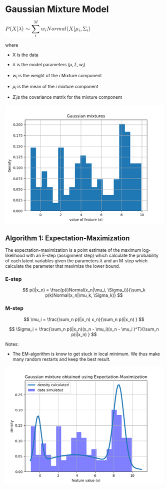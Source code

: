 # Gaussian Mixture Model

![](./equations/gaussian_mixture_def.gif)

where

* X is the data
* $\lambda​$ is the model parameters ($\mu , \Sigma, w_i ​$)

* $w_i$ is the weight of the $i​$ Mixture component
* $\mu_i$ is the mean of the $i$ mixture component 
* $\Sigma_i​$ is the covariance matrix for the mixture component



![](fig_gaussian_mixtures.png)





## Algorithm 1: Expectation-Maximization



The expectation-maximization is a point estimate of the maximum log-likelihood with an E-step (assignment step) which calculate the probability of each latent variables given the parameters $\lambda$ and an M-step which calculate the parameter that maximize the lower bound.



### E-step

$$
p(i|x_n) = \frac{p(i)Normal(x_n|\mu_i, \Sigma_i)}{\sum_k p(k)Normal(x_n|\mu_k, \Sigma_k)}
$$

### M-step

$$
\mu_i = \frac{\sum_n p(i|x_n) x_n}{\sum_n p(i|x_n) }
$$

$$
\Sigma_i = \frac{\sum_n p(i|x_n)(x_n - \mu_i)(x_n - \mu_i )^T}{\sum_n p(i|x_n) }
$$

Notes:

* The EM-algorithm is know to get stuck in local minimum. We thus make many random restarts and keep the best result. 



![](fig_gaussian_mixtures_EM.png)